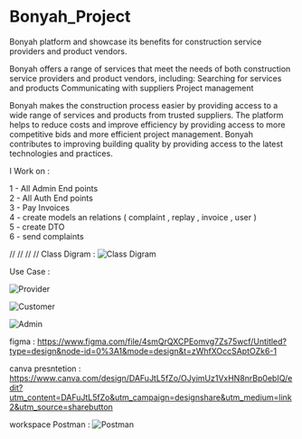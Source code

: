 # Bonyah_Project

Bonyah platform and showcase its benefits for construction service providers and product vendors.





Bonyah offers a range of services that meet the needs of both construction service providers and product vendors, including:
Searching for services and products
Communicating with suppliers
Project management


Bonyah makes the construction process easier by providing access to a wide range of services and products from trusted suppliers.
The platform helps to reduce costs and improve efficiency by providing access to more competitive bids and more efficient project management.
Bonyah contributes to improving building quality by providing access to the latest technologies and practices.

I Work on :

1 - All Admin End points   
2 - All Auth End points   
3 - Pay Invoices   
4 - create models an relations  ( complaint , replay , invoice , user )  
5 - create DTO   
6 - send complaints 




//
//
//
//
Class Digram : 
![Class Digram](https://github.com/NasserNaif/Bonyah_Project/assets/96125347/dd32a174-c97b-4814-9a05-3f2c0526a6a9)


Use Case :

![Provider](https://github.com/NasserNaif/Bonyah_Project/assets/96125347/d1b4ffe9-56b6-4cc8-9c6d-734e9ca8a7fd)

![Customer](https://github.com/NasserNaif/Bonyah_Project/assets/96125347/f1e3bef5-4353-4bfa-9aa7-f37b12bcc537)

![Admin](https://github.com/NasserNaif/Bonyah_Project/assets/96125347/ae23af8d-9548-4c39-9731-89625b449797)


figma :  https://www.figma.com/file/4smQrQXCPEomvg7Zs75wcf/Untitled?type=design&node-id=0%3A1&mode=design&t=zWhfXOccSAptOZk6-1

canva presntetion : https://www.canva.com/design/DAFuJtL5fZo/OJyimUz1VxHN8nrBp0ebIQ/edit?utm_content=DAFuJtL5fZo&utm_campaign=designshare&utm_medium=link2&utm_source=sharebutton

workspace Postman : 
![Postman](https://github.com/NasserNaif/Bonyah_Project/assets/96125347/cd6a45d6-1971-4b1f-aa63-446c097063ee)




